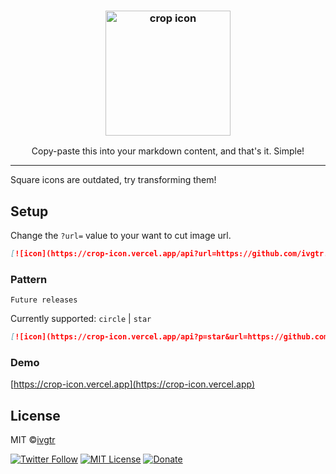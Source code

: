 <div align="center">
  <h3>
    <img width="200" alt="crop icon" src="https://crop-icon.vercel.app/api?url=https://github.com/ivgtr.png">
  </h3>
  <p align="center">Copy-paste this into your markdown content, and that's it. Simple!</p>
</div>

---

Square icons are outdated, try transforming them!

## Setup

Change the `?url=` value to your want to cut image url.

```md
[![icon](https://crop-icon.vercel.app/api?url=https://github.com/ivgtr.png)](https://github.com/ivgtr)
```

### Pattern

`Future releases`

Currently supported: `circle` | `star`

```md
[![icon](https://crop-icon.vercel.app/api?p=star&url=https://github.com/ivgtr.png)](https://github.com/ivgtr)
```

### Demo

[https://crop-icon.vercel.app](https://crop-icon.vercel.app)

## License

MIT ©[ivgtr](https://github.com/ivgtr)

[![Twitter Follow](https://img.shields.io/twitter/follow/ivgtr?style=social)](https://twitter.com/ivgtr) [![MIT License](http://img.shields.io/badge/license-MIT-blue.svg?style=flat)](LICENSE) [![Donate](https://img.shields.io/badge/%EF%BC%84-support-green.svg?style=flat-square)](https://www.buymeacoffee.com/ivgtr)
